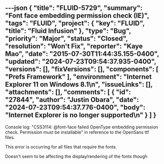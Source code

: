 ---json
{
  "title": "FLUID-5729",
  "summary": "Font face embedding permission check (IE)",
  "tags": "FLUID",
  "project": {
    "key": "FLUID",
    "title": "Fluid Infusion"
  },
  "type": "Bug",
  "priority": "Major",
  "status": "Closed",
  "resolution": "Won't Fix",
  "reporter": "Kaye Mao",
  "date": "2015-07-30T11:44:35.155-0400",
  "updated": "2024-07-23T09:54:37.935-0400",
  "versions": [],
  "fixVersions": [],
  "components": [
    "Prefs Framework"
  ],
  "environment": "Internet Explorer 11 on Windows 8.1\n",
  "issueLinks": [],
  "attachments": [],
  "comments": [
    {
      "id": "27844",
      "author": "Justin Obara",
      "date": "2024-07-23T09:54:37.776-0400",
      "body": "Internet Explorer is no longer supported\n"
    }
  ]
}
---
Console log: "CSS3114: @font-face failed OpenType embedding permission check. Permission must be installable" in reference to the OpenSans ttf files.

This error is occurring for all files that require the fonts.

Doesn't seem to be affecting the display/rendering of the fonts though

        